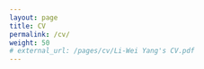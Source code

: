 ```yaml
---
layout: page
title: CV
permalink: /cv/
weight: 50
# external_url: /pages/cv/Li-Wei Yang's CV.pdf
---
```


<object data="/pages/Li-Wei Yang's CV.pdf" width="100%" height="1000" type='application/pdf'></object>